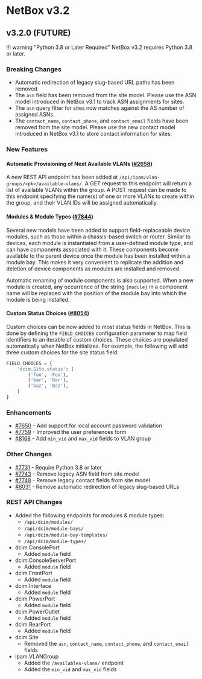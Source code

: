# NetBox v3.2

## v3.2.0 (FUTURE)

!!! warning "Python 3.8 or Later Required"
    NetBox v3.2 requires Python 3.8 or later.

### Breaking Changes

* Automatic redirection of legacy slug-based URL paths has been removed.
* The `asn` field has been removed from the site model. Please use the ASN model introduced in NetBox v3.1 to track ASN assignments for sites.
* The `asn` query filter for sites now matches against the AS number of assigned ASNs.
* The `contact_name`, `contact_phone`, and `contact_email` fields have been removed from the site model. Please use the new contact model introduced in NetBox v3.1 to store contact information for sites.

### New Features

#### Automatic Provisioning of Next Available VLANs ([#2658](https://github.com/netbox-community/netbox/issues/2658))

A new REST API endpoint has been added at `/api/ipam/vlan-groups/<pk>/available-vlans/`. A GET request to this endpoint will return a list of available VLANs within the group. A POST request can be made to this endpoint specifying the name(s) of one or more VLANs to create within the group, and their VLAN IDs will be assigned automatically.

#### Modules & Module Types ([#7844](https://github.com/netbox-community/netbox/issues/7844))

Several new models have been added to support field-replaceable device modules, such as those within a chassis-based switch or router. Similar to devices, each module is instantiated from a user-defined module type, and can have components associated with it. These components become available to the parent device once the module has been installed within a module bay. This makes it very convenient to replicate the addition and deletion of device components as modules are installed and removed. 

Automatic renaming of module components is also supported. When a new module is created, any occurrence of the string `{module}` in a component name will be replaced with the position of the module bay into which the module is being installed.

#### Custom Status Choices ([#8054](https://github.com/netbox-community/netbox/issues/8054))

Custom choices can be now added to most status fields in NetBox. This is done by defining the `FIELD_CHOICES` configuration parameter to map field identifiers to an iterable of custom choices. These choices are populated automatically when NetBox initializes. For example, the following will add three custom choices for the site status field:

```python
FIELD_CHOICES = {
    'dcim.Site.status': (
        ('foo', 'Foo'),
        ('bar', 'Bar'),
        ('baz', 'Baz'),
    )
}
```

### Enhancements

* [#7650](https://github.com/netbox-community/netbox/issues/7650) - Add support for local account password validation
* [#7759](https://github.com/netbox-community/netbox/issues/7759) - Improved the user preferences form
* [#8168](https://github.com/netbox-community/netbox/issues/8168) - Add `min_vid` and `max_vid` fields to VLAN group

### Other Changes

* [#7731](https://github.com/netbox-community/netbox/issues/7731) - Require Python 3.8 or later
* [#7743](https://github.com/netbox-community/netbox/issues/7743) - Remove legacy ASN field from site model
* [#7748](https://github.com/netbox-community/netbox/issues/7748) - Remove legacy contact fields from site model
* [#8031](https://github.com/netbox-community/netbox/issues/8031) - Remove automatic redirection of legacy slug-based URLs

### REST API Changes

* Added the following endpoints for modules & module types:
    * `/api/dcim/modules/`
    * `/api/dcim/module-bays/`
    * `/api/dcim/module-bay-templates/`
    * `/api/dcim/module-types/`
* dcim.ConsolePort
    * Added `module` field
* dcim.ConsoleServerPort
    * Added `module` field
* dcim.FrontPort
    * Added `module` field
* dcim.Interface
    * Added `module` field
* dcim.PowerPort
    * Added `module` field
* dcim.PowerOutlet
    * Added `module` field
* dcim.RearPort
    * Added `module` field
* dcim.Site
    * Removed the `asn`, `contact_name`, `contact_phone`, and `contact_email` fields
* ipam.VLANGroup
    * Added the `/availables-vlans/` endpoint
    * Added the `min_vid` and `max_vid` fields
